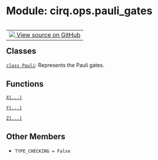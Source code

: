 <div itemscope itemtype="http://developers.google.com/ReferenceObject">
<meta itemprop="name" content="cirq.ops.pauli_gates" />
<meta itemprop="path" content="Stable" />
<meta itemprop="property" content="TYPE_CHECKING"/>
</div>

# Module: cirq.ops.pauli_gates

<!-- Insert buttons and diff -->

<table class="tfo-notebook-buttons tfo-api" align="left">

<td>
  <a target="_blank" href="https://github.com/quantumlib/cirq/tree/master/cirq/ops/pauli_gates.py">
    <img src="https://www.tensorflow.org/images/GitHub-Mark-32px.png" />
    View source on GitHub
  </a>
</td>
</table>







## Classes

[`class Pauli`](../../cirq/ops/Pauli.md): Represents the Pauli gates.

## Functions

[`X(...)`](../../cirq/ops/X.md)

[`Y(...)`](../../cirq/ops/Y.md)

[`Z(...)`](../../cirq/ops/Z.md)

## Other Members

* `TYPE_CHECKING = False` <a id="TYPE_CHECKING"></a>
